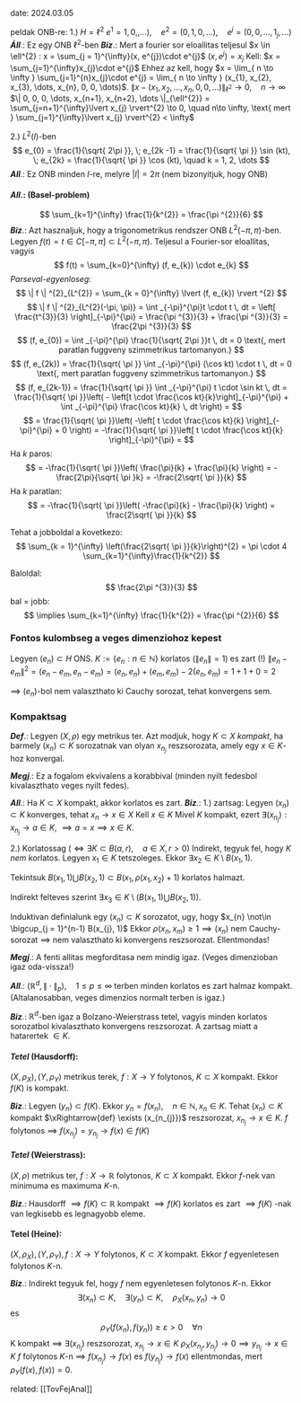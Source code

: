 date: 2024.03.05

peldak ONB-re:
1.) $H = \ell^{2}$
$e^{1} = 1, 0, ,\dots), \quad e^{2} = (0, 1, 0, \dots), \quad e^{j} = (0, 0, \dots, 1_{j}, \dots)$
***Áll***.: Ez egy ONB $\ell^{2}$-ben
***Biz***.: Mert a fourier sor eloallitas teljesul
$x \in \ell^{2} : x = \sum_{j = 1}^{\infty}(x, e^{j})\cdot e^{j}$
$(x, e^{j}) = x_{j}$
Kell: $x = \sum_{j=1}^{\infty}x_{j}\cdot e^{j}$ 
Ehhez az kell, hogy $x = \lim_{ n \to \infty } \sum_{j=1}^{n}x_{j}\cdot e^{j} = \lim_{ n \to \infty } (x_{1}, x_{2}, x_{3}, \dots, x_{n}, 0, 0, \dots)$.
$\| x - (x_{1}, x_{2}, \dots, x_{n}, 0, 0, \dots) \|_{\ell^{2}} \to 0, \quad n \to \infty$
$\| 0, 0, 0, \dots, x_{n+1}, x_{n+2}, \dots \|_{\ell^{2}} = \sum_{j=n+1}^{\infty}\lvert x_{j} \rvert^{2} \to 0, \quad n\to \infty, \text{ mert } \sum_{j=1}^{\infty}\lvert x_{j} \rvert^{2} < \infty$

2.) $L^{2}(I)$-ben
$$
e_{0} = \frac{1}{\sqrt{ 2\pi }}, \; e_{2k -1} = \frac{1}{\sqrt{ \pi }} \sin (kt), \; e_{2k} = \frac{1}{\sqrt{ \pi }} \cos (kt), \quad k = 1, 2, \dots
$$
***All***.: Ez ONB minden $I$-re, melyre $\lvert I \rvert = 2\pi$
(nem bizonyitjuk, hogy ONB)

#### ***All***.: (Basel-problem)
$$
\sum_{k=1}^{\infty} \frac{1}{k^{2}} = \frac{\pi ^{2}}{6}
$$
***Biz***.:
Azt hasznaljuk, hogy a trigonometrikus rendszer ONB $L^{2}(-\pi, \pi)$-ben.
Legyen $f(t) = t \in C[-\pi, \pi] \subset L^{2}(-\pi, \pi)$.
Teljesul a Fourier-sor eloallitas, vagyis
$$
f(t) = \sum_{k=0}^{\infty} (f, e_{k}) \cdot e_{k}
$$
*Parseval-egyenloseg*:
$$
\| f \| ^{2}_{L^{2}} = \sum_{k = 0}^{\infty} \lvert (f, e_{k}) \rvert ^{2}
$$
$$
\| f \| ^{2}_{L^{2}(-\pi, \pi)} = \int _{-\pi}^{\pi}t \cdot t \, dt = \left[  \frac{t^{3}}{3}  \right]_{-\pi}^{\pi} = \frac{\pi ^{3}}{3} + \frac{\pi ^{3}}{3} = \frac{2\pi ^{3}}{3}
$$
$$
(f, e_{0}) = \int _{-\pi}^{\pi} \frac{1}{\sqrt{ 2\pi }}t \, dt = 0 \text{, mert paratlan fuggveny szimmetrikus tartomanyon.}
$$
$$
(f, e_{2k}) = \frac{1}{\sqrt{ \pi }} \int _{-\pi}^{\pi} (\cos kt) \cdot t \, dt = 0 \text{, mert paratlan fuggveny szimmetrikus tartomanyon.}
$$
$$
(f, e_{2k-1}) = \frac{1}{\sqrt{ \pi }} \int _{-\pi}^{\pi} t \cdot \sin kt \, dt = \frac{1}{\sqrt{ \pi }}\left( - \left[t \cdot \frac{\cos kt}{k}\right]_{-\pi}^{\pi} + \int _{-\pi}^{\pi} \frac{\cos kt}{k} \, dt  \right) = 
$$
$$
= \frac{1}{\sqrt{ \pi }}\left( -\left[ t \cdot \frac{\cos kt}{k} \right]_{-\pi}^{\pi} + 0 \right) = -\frac{1}{\sqrt{ \pi }}\left[ t \cdot \frac{\cos kt}{k} \right]_{-\pi}^{\pi} = 
$$
Ha $k$ paros:
$$
= -\frac{1}{\sqrt{ \pi }}\left( \frac{\pi}{k} + \frac{\pi}{k} \right) = -\frac{2\pi}{\sqrt{ \pi }k} = -\frac{2\sqrt{ \pi }}{k}
$$
Ha $k$ paratlan:
$$
= -\frac{1}{\sqrt{ \pi }}\left( -\frac{\pi}{k} - \frac{\pi}{k} \right) = \frac{2\sqrt{ \pi }}{k}
$$

Tehat a jobboldal a kovetkezo:
$$
\sum_{k = 1}^{\infty} \left(\frac{2\sqrt{ \pi }}{k}\right)^{2} = \pi \cdot 4 \sum_{k=1}^{\infty}\frac{1}{k^{2}}
$$

Baloldal:
$$
\frac{2\pi ^{3}}{3}
$$
bal = jobb:
$$
\implies \sum_{k=1}^{\infty} \frac{1}{k^{2}} = \frac{\pi ^{2}}{6}
$$

### Fontos kulombseg a veges dimenziohoz kepest
Legyen $(e_{n}) \subset H$ ONS.
$K := \{ e_{n} : n \in \mathbb{N} \}$ korlatos ($\| e_{n} \| = 1$) es zart (!)
$\| e_{n}-e_{m} \|^{2} = (e_{n} - e_{m}, e_{n} - e_{m}) = (e_{n}, e_{n}) + (e_{m}, e_{m}) -2(e_{n}, e_{m}) = 1 + 1 + 0 = 2$

$\implies$ $(e_{n})$-bol nem valaszthato ki Cauchy sorozat, tehat konvergens sem.

### Kompaktsag
***Def***.: Legyen $(X, \rho)$ egy metrikus ter. Azt modjuk, hogy $K \subset X$ *kompakt*, ha barmely $(x_{n}) \subset K$ sorozatnak van olyan $x_{n_{j}}$ reszsorozata, amely egy $x \in K$-hoz konvergal.

***Megj***.:  Ez a fogalom ekvivalens a korabbival (minden nyilt fedesbol kivalaszthato veges nyilt fedes).

***All***.: Ha $K \subset X$ kompakt, akkor korlatos es zart.
***Biz***.:
1.) zartsag:
Legyen $(x_{n}) \subset K$ konverges, tehat $x_{n} \to x \in X$
Kell $x \in K$
Mivel $K$ kompakt, ezert $\exists (x_{n_{j}}) : x_{n_{j}} \to a \in K$, $\implies a = x  \implies x \in K$.

2.) Korlatossag ($\iff \exists K \subset B(a, r), \quad a \in X, r >0$)
Indirekt, tegyuk fel, hogy $K$ *nem* korlatos. Legyen $x_{1} \in K$ tetszoleges.
Ekkor $\exists x_{2} \in K \setminus B(x_{1}, 1)$.

Tekintsuk $B(x_{1}, 1) \bigcup B(x_{2}, 1) \subset B(x_{1}, \rho(x_{1},x_{2}) + 1)$ korlatos halmazt.

Indirekt felteves szerint $\exists x_{3} \in K \setminus \left(B(x_{1}, 1) \bigcup B(x_{2},1)\right)$.

Induktivan definialunk egy $(x_{n}) \subset K$ sorozatot, ugy, hogy $x_{n} \not\in \bigcup_{j = 1}^{n-1} B(x_{j}, 1)$
Ekkor $\rho(x_{n}, x_{m}) \geq 1 \implies (x_{n})$  nem Cauchy-sorozat $\implies$ nem valaszthato ki konvergens reszsorozat. Ellentmondas!

***Megj***.: A fenti allitas megforditasa nem mindig igaz. (Veges dimenzioban igaz oda-vissza!)

***All***.: $(\mathbb{R}^{d}, \| \cdot \|_{p}), \quad 1 \leq p \leq \infty$ terben minden korlatos es zart halmaz kompakt. (Altalanosabban, veges dimenzios normalt terben is igaz.)

***Biz***.: $\mathbb{R}^{d}$-ben igaz a Bolzano-Weierstrass tetel, vagyis minden korlatos sorozatbol kivalaszthato konvergens reszsorozat. A zartsag miatt a hatarertek $\in K$.

#### ***Tetel*** (Hausdorff):
$(X, \rho_{X}), (Y, \rho_{Y})$ metrikus terek, $f: X \to Y$ folytonos, $K \subset X$ kompakt. Ekkor $f(K)$ is kompakt.

***Biz***.: Legyen $(y_{n}) \subset f(K)$. Ekkor $y_{n} = f(x_{n}), \quad n \in \mathbb{N}, x_{n} \in K$.
Tehat $(x_{n}) \subset K$ kompakt $\xRightarrow{def} \exists (x_{n_{j}})$ reszsorozat, $x_{n_{j}} \to x \in K$.
$f$ folytonos $\implies$ $f(x_{n_{j}}) = y_{n_{j}} \to f(x) \in f(K)$ 


#### ***Tetel*** (Weierstrass):
$(X, \rho)$ metrikus ter, $f:X \to \mathbb{R}$ folytonos, $K \subset X$ kompakt. Ekkor $f$-nek van minimuma es maximuma $K$-n.

***Biz***.: Hausdorff $\implies f(K) \subset \mathbb{R}$  kompakt $\implies f(K)$ korlatos es zart $\implies f(K)$ -nak van legkisebb es legnagyobb eleme.

#### Tetel (Heine):
$(X, \rho_{X}), (Y, \rho_{Y}), f: X \to Y$ folytonos, $K \subset X$ kompakt. Ekkor $f$ egyenletesen folytonos $K$-n.

***Biz***.: Indirekt tegyuk fel, hogy $f$ nem egyenletesen folytonos $K$-n. Ekkor
$$
\exists (x_{n}) \subset K, \quad \exists(y_{n}) \subset K, \quad \rho_{X}(x_{n}, y_{n}) \to 0
$$
es
$$
\rho_{Y}(f(x_{n}), f(y_{n})) \geq \varepsilon > 0 \quad \forall n
$$
K kompakt $\implies$ $\exists (x_{n_{j}})$ reszsorozat, $x_{n_{j}} \to x \in K$
$\rho_{X}(x_{n_{j}}, y_{n_{j}}) \to 0 \implies y_{n_{j}} \to x \in K$
$f$ folytonos $K$-n $\implies$ $f(x_{n_{j}}) \to f(x)$ es $f(y_{n_{j}}) \to f(x)$ ellentmondas, mert $\rho_{Y}(f(x), f(x)) = 0$.




related: [[TovFejAnal]]